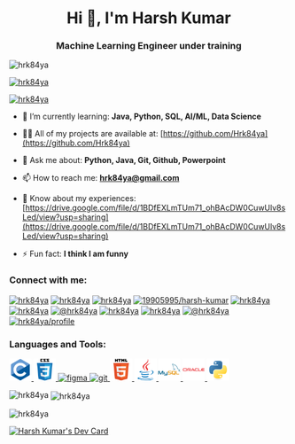 <h1 align="center">Hi 👋, I'm Harsh Kumar</h1>
<h3 align="center">Machine Learning Engineer under training</h3>

<p align="left"> <img src="https://komarev.com/ghpvc/?username=hrk84ya&label=Profile%20views&color=0e75b6&style=flat" alt="hrk84ya" /> </p>

<p align="left"> <a href="https://github.com/ryo-ma/github-profile-trophy"><img src="https://github-profile-trophy.vercel.app/?username=hrk84ya" alt="hrk84ya" /></a> </p>

<p align="left"> <a href="https://twitter.com/hrk84ya" target="blank"><img src="https://img.shields.io/twitter/follow/hrk84ya?logo=twitter&style=for-the-badge" alt="hrk84ya" /></a> </p>

- 🌱 I’m currently learning: **Java, Python, SQL, AI/ML, Data Science**

- 👨‍💻 All of my projects are available at: [https://github.com/Hrk84ya](https://github.com/Hrk84ya)

- 💬 Ask me about: **Python, Java, Git, Github, Powerpoint**

- 📫 How to reach me: **hrk84ya@gmail.com**

- 📄 Know about my experiences: [https://drive.google.com/file/d/1BDfEXLmTUm71_ohBAcDW0CuwUlv8sLed/view?usp=sharing](https://drive.google.com/file/d/1BDfEXLmTUm71_ohBAcDW0CuwUlv8sLed/view?usp=sharing)

- ⚡ Fun fact: **I think I am funny**

<h3 align="left">Connect with me:</h3>
<p align="left">
<a href="https://dev.to/hrk84ya" target="blank"><img align="center" src="https://raw.githubusercontent.com/rahuldkjain/github-profile-readme-generator/master/src/images/icons/Social/devto.svg" alt="hrk84ya" height="30" width="40" /></a>
<a href="https://twitter.com/hrk84ya" target="blank"><img align="center" src="https://raw.githubusercontent.com/rahuldkjain/github-profile-readme-generator/master/src/images/icons/Social/twitter.svg" alt="hrk84ya" height="30" width="40" /></a>
<a href="https://linkedin.com/in/hrk84ya" target="blank"><img align="center" src="https://raw.githubusercontent.com/rahuldkjain/github-profile-readme-generator/master/src/images/icons/Social/linked-in-alt.svg" alt="hrk84ya" height="30" width="40" /></a>
<a href="https://stackoverflow.com/users/19905995/harsh-kumar" target="blank"><img align="center" src="https://raw.githubusercontent.com/rahuldkjain/github-profile-readme-generator/master/src/images/icons/Social/stack-overflow.svg" alt="19905995/harsh-kumar" height="30" width="40" /></a>
<a href="https://kaggle.com/hrk84ya" target="blank"><img align="center" src="https://raw.githubusercontent.com/rahuldkjain/github-profile-readme-generator/master/src/images/icons/Social/kaggle.svg" alt="hrk84ya" height="30" width="40" /></a>
<a href="https://instagram.com/hrk84ya" target="blank"><img align="center" src="https://raw.githubusercontent.com/rahuldkjain/github-profile-readme-generator/master/src/images/icons/Social/instagram.svg" alt="hrk84ya" height="30" width="40" /></a>
<a href="https://medium.com/@hrk84ya" target="blank"><img align="center" src="https://raw.githubusercontent.com/rahuldkjain/github-profile-readme-generator/master/src/images/icons/Social/medium.svg" alt="@hrk84ya" height="30" width="40" /></a>
<a href="https://www.hackerrank.com/hrk84ya" target="blank"><img align="center" src="https://raw.githubusercontent.com/rahuldkjain/github-profile-readme-generator/master/src/images/icons/Social/hackerrank.svg" alt="hrk84ya" height="30" width="40" /></a>
<a href="https://www.leetcode.com/hrk84ya" target="blank"><img align="center" src="https://raw.githubusercontent.com/rahuldkjain/github-profile-readme-generator/master/src/images/icons/Social/leet-code.svg" alt="hrk84ya" height="30" width="40" /></a>
<a href="https://www.hackerearth.com/@hrk84ya" target="blank"><img align="center" src="https://raw.githubusercontent.com/rahuldkjain/github-profile-readme-generator/master/src/images/icons/Social/hackerearth.svg" alt="@hrk84ya" height="30" width="40" /></a>
<a href="https://auth.geeksforgeeks.org/user/hrk84ya/profile" target="blank"><img align="center" src="https://raw.githubusercontent.com/rahuldkjain/github-profile-readme-generator/master/src/images/icons/Social/geeks-for-geeks.svg" alt="hrk84ya/profile" height="30" width="40" /></a>
</p>

<h3 align="left">Languages and Tools:</h3>
<p align="left"> <a href="https://www.cprogramming.com/" target="_blank" rel="noreferrer"> <img src="https://raw.githubusercontent.com/devicons/devicon/master/icons/c/c-original.svg" alt="c" width="40" height="40"/> </a> <a href="https://www.w3schools.com/css/" target="_blank" rel="noreferrer"> <img src="https://raw.githubusercontent.com/devicons/devicon/master/icons/css3/css3-original-wordmark.svg" alt="css3" width="40" height="40"/> </a> <a href="https://www.figma.com/" target="_blank" rel="noreferrer"> <img src="https://www.vectorlogo.zone/logos/figma/figma-icon.svg" alt="figma" width="40" height="40"/> </a> <a href="https://git-scm.com/" target="_blank" rel="noreferrer"> <img src="https://www.vectorlogo.zone/logos/git-scm/git-scm-icon.svg" alt="git" width="40" height="40"/> </a> <a href="https://www.w3.org/html/" target="_blank" rel="noreferrer"> <img src="https://raw.githubusercontent.com/devicons/devicon/master/icons/html5/html5-original-wordmark.svg" alt="html5" width="40" height="40"/> </a> <a href="https://www.java.com" target="_blank" rel="noreferrer"> <img src="https://raw.githubusercontent.com/devicons/devicon/master/icons/java/java-original.svg" alt="java" width="40" height="40"/> </a> <a href="https://www.mysql.com/" target="_blank" rel="noreferrer"> <img src="https://raw.githubusercontent.com/devicons/devicon/master/icons/mysql/mysql-original-wordmark.svg" alt="mysql" width="40" height="40"/> </a> <a href="https://www.oracle.com/" target="_blank" rel="noreferrer"> <img src="https://raw.githubusercontent.com/devicons/devicon/master/icons/oracle/oracle-original.svg" alt="oracle" width="40" height="40"/> </a> <a href="https://www.python.org" target="_blank" rel="noreferrer"> <img src="https://raw.githubusercontent.com/devicons/devicon/master/icons/python/python-original.svg" alt="python" width="40" height="40"/> </a> </p>

<p><img align="left" src="https://github-readme-stats.vercel.app/api/top-langs?username=hrk84ya&show_icons=true&locale=en&layout=compact" alt="hrk84ya" /></p>

<p>&nbsp;<img align="center" src="https://github-readme-stats.vercel.app/api?username=hrk84ya&show_icons=true&locale=en" alt="hrk84ya" /></p>

<p><img align="center" src="https://github-readme-streak-stats.herokuapp.com/?user=hrk84ya&" alt="hrk84ya" /></p>

<a href="https://app.daily.dev/harsh84ya"><img src="https://api.daily.dev/devcards/v2/nNpADMHPFJqQigwy7m7Ae.png?type=default&r=8o9" width="356" alt="Harsh Kumar's Dev Card"/></a>
